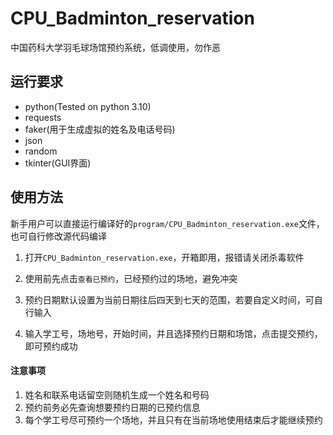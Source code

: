 # CPU_Badminton_reservation

中国药科大学羽毛球场馆预约系统，低调使用，勿作恶

## 运行要求

- python(Tested on python 3.10)
- requests
- faker(用于生成虚拟的姓名及电话号码)
- json
- random
- tkinter(GUI界面)

## 使用方法

新手用户可以直接运行编译好的`program/CPU_Badminton_reservation.exe`文件，也可自行修改源代码编译

1. 打开`CPU_Badminton_reservation.exe`，开箱即用，报错请关闭杀毒软件

2. 使用前先点击`查看已预约`，已经预约过的场地，避免冲突

3. 预约日期默认设置为当前日期往后四天到七天的范围，若要自定义时间，可自行输入

4. 输入学工号，场地号，开始时间，并且选择预约日期和场馆，点击提交预约，即可预约成功

#### 注意事项

1. 姓名和联系电话留空则随机生成一个姓名和号码
2. 预约前务必先查询想要预约日期的已预约信息
3. 每个学工号尽可预约一个场地，并且只有在当前场地使用结束后才能继续预约

